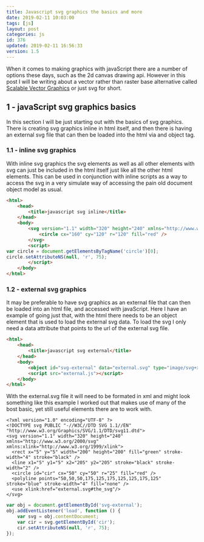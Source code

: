 ```yaml
---
title: Javascript svg graphics the basics and more
date: 2019-02-11 10:03:00
tags: [js]
layout: post
categories: js
id: 376
updated: 2019-02-11 16:56:33
version: 1.5
---
```


<!-- more -->

When it comes to making graphics with javaScript there are a number of options these days, such as the 2d canvas drawing api. However in this post I will be writing about a vector rather than raster base alternative called [Scalable Vector Graphics](https://en.wikipedia.org/wiki/Scalable_Vector_Graphics) or just svg for short.

## 1 - javaScript svg graphics basics

In this section I will be just starting out with the basics of svg graphics. There is creating svg graphics inline in html itself, and then there is having an external svg file that can then be loaded into the html via and object tag.

### 1.1 - inline svg graphics

With inline svg graphics the svg elements as well as all other elements with svg can just be included in the html itself just like all the other html elements. This can be used in conjunction with inline scripts as a way to access the svg in a very simulate way of accessing the pain old document object model as usual.

```html
<html>
    <head>
        <title>javascript svg inline</title>
    </head>
    <body>
        <svg version="1.1" width="320" height="240" xmlns="http://www.w3.org/2000/svg" xmlns:xlink="http://www.w3.org/1999/xlink">
            <circle cx="160" cy="120" r="120" fill="red" />
        </svg>
        <script>
var circle = document.getElementsByTagName('circle')[0];
circle.setAttributeNS(null, 'r', 75);
        </script>
    </body>
</html>
```

### 1.2 - external svg graphics

It may be preferable to have svg graphics as an external file that can then be loaded into an html file, and accessed with javaScript. Here I have an example of going just that, with the html there needs to be an object element that is used to load the external svg data. To load the svg I only need a data attribute that points to the url of the external svg file.

```html
<html>
    <head>
        <title>javascript svg external</title>
    </head>
    <body>
        <object id="svg-external" data="external.svg" type="image/svg+xml"></object>
        <script src="external.js"></script>
    </body>
</html>
```

With the external.svg file it will need to be formated in xml and might look something like this example I worked out that makes use of many of the bost basic, yet still useful elements there are to work with.

```
<?xml version="1.0" encoding="UTF-8" ?>
<!DOCTYPE svg PUBLIC "-//W3C//DTD SVG 1.1//EN" "http://www.w3.org/Graphics/SVG/1.1/DTD/svg11.dtd">
<svg version="1.1" width="320" height="240" xmlns="http://www.w3.org/2000/svg" xmlns:xlink="http://www.w3.org/1999/xlink">
  <rect x="5" y="5" width="200" height="200" fill="green" stroke-width="4" stroke="black" />
  <line x1="5" y1="5" x2="205" y2="205" stroke="black" stroke-width="2" />
  <circle id="cir" cx="50" cy="50" r="25" fill="red" />
  <polyline points="50,50,50,175,125,175,125,125,175,125" stroke="blue" stroke-width="4" fill="none" />
  <use xlink:href="external.svg#the_svg"/>
</svg>
```

```js
var obj = document.getElementById('svg-external');
obj.addEventListener('load', function () {
    var svg = obj.contentDocument;
    var cir = svg.getElementById('cir');
    cir.setAttributeNS(null, 'r', 75);
});

```